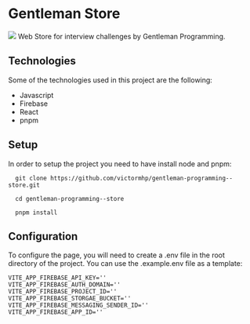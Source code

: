 # Gentleman Store

![](https://pbs.twimg.com/profile_banners/1431921074762047492/1662382332/1500x500)
Web Store for interview challenges by Gentleman Programming.

## Technologies

Some of the technologies used in this project are the following:

- Javascript
- Firebase
- React
- pnpm

## Setup

In order to setup the project you need to have install node and pnpm:

```
  git clone https://github.com/victormhp/gentleman-programming--store.git
```

```
  cd gentleman-programming--store
```

```
  pnpm install
```

## Configuration

To configure the page, you will need to create a .env file in the root directory of the project. You can use the .example.env file as a template:

```
VITE_APP_FIREBASE_API_KEY=''
VITE_APP_FIREBASE_AUTH_DOMAIN=''
VITE_APP_FIREBASE_PROJECT_ID=''
VITE_APP_FIREBASE_STORGAE_BUCKET=''
VITE_APP_FIREBASE_MESSAGING_SENDER_ID=''
VITE_APP_FIREBASE_APP_ID=''
```
